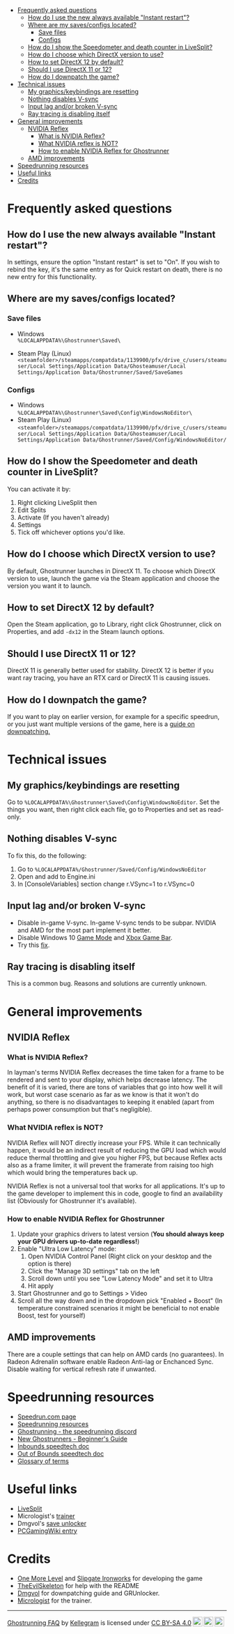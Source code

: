 - [Frequently asked questions](#frequently-asked-questions)
  - [How do I use the new always available "Instant restart"?](#how-do-i-use-the-new-always-available-instant-restart)
  - [Where are my saves/configs located?](#where-are-my-savesconfigs-located)
    - [Save files](#save-files)
    - [Configs](#configs)
  - [How do I show the Speedometer and death counter in LiveSplit?](#how-do-i-show-the-speedometer-and-death-counter-in-livesplit)
  - [How do I choose which DirectX version to use?](#how-do-i-choose-which-directx-version-to-use)
  - [How to set DirectX 12 by default?](#how-to-set-directx-12-by-default)
  - [Should I use DirectX 11 or 12?](#should-i-use-directx-11-or-12)
  - [How do I downpatch the game?](#how-do-i-downpatch-the-game)
- [Technical issues](#technical-issues)
  - [My graphics/keybindings are resetting](#my-graphicskeybindings-are-resetting)
  - [Nothing disables V-sync](#nothing-disables-v-sync)
  - [Input lag and/or broken V-sync](#input-lag-andor-broken-v-sync)
  - [Ray tracing is disabling itself](#ray-tracing-is-disabling-itself)
- [General improvements](#general-improvements)
  - [NVIDIA Reflex](#nvidia-reflex)
    - [What is NVIDIA Reflex?](#what-is-nvidia-reflex)
    - [What NVIDIA reflex is NOT?](#what-nvidia-reflex-is-not)
    - [How to enable NVIDIA Reflex for Ghostrunner](#how-to-enable-nvidia-reflex-for-ghostrunner)
  - [AMD improvements](#amd-improvements)
- [Speedrunning resources](#speedrunning-resources)
- [Useful links](#useful-links)
- [Credits](#credits)


# Frequently asked questions

## How do I use the new always available "Instant restart"?
In settings, ensure the option "Instant restart" is set to "On". If you wish to rebind the key, it's the same entry as for Quick restart on death, there is no new entry for this functionality.

## Where are my saves/configs located?
### Save files
- Windows  
`%LOCALAPPDATA%\Ghostrunner\Saved\`

- Steam Play (Linux)  
  `<steamfolder>/steamapps/compatdata/1139900/pfx/drive_c/users/steamuser/Local Settings/Application Data/Ghosteamuser/Local Settings/Application Data/Ghostrunner/Saved/SaveGames`

### Configs
- Windows  
`%LOCALAPPDATA%\Ghostrunner\Saved\Config\WindowsNoEditor\`
- Steam Play (Linux)
`<steamfolder>/steamapps/compatdata/1139900/pfx/drive_c/users/steamuser/Local Settings/Application Data/Ghosteamuser/Local Settings/Application Data/Ghostrunner/Saved/Config/WindowsNoEditor/`

## How do I show the Speedometer and death counter in LiveSplit?
You can activate it by:
1. Right clicking LiveSplit then
2. Edit Splits
3. Activate (If you haven't already)
4. Settings
5. Tick off whichever options you'd like.

## How do I choose which DirectX version to use?
By default, Ghostrunner launches in DirectX 11. To choose which DirectX version to use, launch the game via the Steam application and choose the version you want it to launch.

## How to set DirectX 12 by default?
Open the Steam application, go to Library, right click Ghostrunner, click on Properties, and add `-dx12` in the Steam launch options.

## Should I use DirectX 11 or 12?
DirectX 11 is generally better used for stability. DirectX 12 is better if you want ray tracing, you have an RTX card or DirectX 11 is causing issues.

## How do I downpatch the game?
If you want to play on earlier version, for example for a specific speedrun, or you just want multiple versions of the game, here is a [guide on downpatching.](Downpatching.md)

# Technical issues

## My graphics/keybindings are resetting
Go to `%LOCALAPPDATA%\Ghostrunner\Saved\Config\WindowsNoEditor`. Set the things you want, then right click each file, go to Properties and set as read-only.

## Nothing disables V-sync
To fix this, do the following:

1. Go to `%LOCALAPPDATA%/Ghostrunner/Saved/Config/WindowsNoEditor` 
2. Open and add to Engine.ini
3. In [ConsoleVariables] section change r.VSync=1 to r.VSync=0

## Input lag and/or broken V-sync
- Disable in-game V-sync. In-game V-sync tends to be subpar. NVIDIA and AMD for the most part implement it better.
- Disable Windows 10 [Game Mode](https://www.xsplit.com/support/useful-tools/windows-game-mode) and [Xbox Game Bar](https://www.windowscentral.com/how-disable-and-remove-game-bar-windows-10-creators-update).
- Try this [fix](Blurryfix.md).

## Ray tracing is disabling itself
This is a common bug. Reasons and solutions are currently unknown.


# General improvements

## NVIDIA Reflex

### What is NVIDIA Reflex?
In layman's terms NVIDIA Reflex decreases the time taken for a frame to be rendered and sent to your display, which helps decrease latency. The benefit of it is varied, there are tons of variables that go into how well it will work, but worst case scenario as far as we know is that it won't do anything, so there is no disadvantages to keeping it enabled (apart from perhaps power consumption but that's negligible). 

### What NVIDIA reflex is NOT?
NVIDIA Reflex will NOT directly increase your FPS. While it can technically happen, it would be an indirect result of reducing the GPU load which would reduce thermal throttling and give you higher FPS, but because Reflex acts also as a frame limiter, it will prevent the framerate from raising too high which would bring the temperatures back up.

NVIDIA Reflex is not a universal tool that works for all applications. It's up to the game developer to implement this in code, google to find an availability list (Obviously for Ghostrunner it's available).

### How to enable NVIDIA Reflex for Ghostrunner
1. Update your graphics drivers to latest version (**You should always keep your GPU drivers up-to-date regardless!**)
2. Enable "Ultra Low Latency" mode:
	1. Open NVIDIA Control Panel (Right click on your desktop and the option is there)
	2. Click the "Manage 3D settings" tab on the left
	3. Scroll down until you see "Low Latency Mode" and set it to Ultra
	4. Hit apply
3. Start Ghostrunner and go to Settings > Video
4. Scroll all the way down and in the dropdown pick "Enabled + Boost" (In temperature constrained scenarios it might be beneficial to not enable Boost, test for yourself)

## AMD improvements
There are a couple settings that can help on AMD cards (no guarantees). In Radeon Adrenalin software enable Radeon Anti-lag or Enchanced Sync. Disable waiting for vertical refresh rate if unwanted.

# Speedrunning resources
- [Speedrun.com page](https://www.speedrun.com/ghostrunner)
- [Speedrunning resources](https://www.speedrun.com/ghostrunner/resources)
- [Ghostrunning - the speedrunning discord](https://discord.gg/eZRz3Q5)
- [New Ghostrunners - Beginner's Guide](https://docs.google.com/spreadsheets/d/1jWBOuxSY-zlBgzhkYnsVYtNJFscbObve67g9Xy_biV0/edit)
- [Inbounds speedtech doc](https://docs.google.com/spreadsheets/d/1RVfpfNUJEUBfPfs1Ch-7rmXD_IFO37Iyw50tFEgnEbY/edit)
- [Out of Bounds speedtech doc](https://docs.google.com/spreadsheets/d/1r6YV0NYDE0wTVllcY1qSab4n7Z-VYIdu4Z3DuqsDE48)
- [Glossary of terms]([Glossary.md](https://docs.google.com/spreadsheets/d/1jWBOuxSY-zlBgzhkYnsVYtNJFscbObve67g9Xy_biV0/edit#gid=14803918))

# Useful links
- [LiveSplit](https://livesplit.org/)
- Micrologist's [trainer](https://github.com/Micrologist/GhostrunnerTrainer/releases)
- Dmgvol's [save unlocker](https://github.com/Dmgvol/GRUnlocker)
- [PCGamingWiki entry](https://www.pcgamingwiki.com/wiki/Ghostrunner)

# Credits
- [One More Level](https://www.omlgames.com/en/home/) and [Slipgate Ironworks](https://en.wikipedia.org/wiki/Slipgate_Ironworks) for developing the game
- [TheEvilSkeleton](https://github.com/TheEvilSkeleton) for help with the README
- [Dmgvol](https://github.com/Dmgvol) for downpatching guide and GRUnlocker.
- [Micrologist](https://github.com/Micrologist) for the trainer.

---
 <p xmlns:cc="http://creativecommons.org/ns#" xmlns:dct="http://purl.org/dc/terms/"><a property="dct:title" rel="cc:attributionURL" href="https://github.com/Kellegram/Ghostrunner_faq">Ghostrunning FAQ</a> by <a rel="cc:attributionURL dct:creator" property="cc:attributionName" href="https://github.com/Kellegram">Kellegram</a> is licensed under <a href="http://creativecommons.org/licenses/by-sa/4.0/?ref=chooser-v1" target="_blank" rel="license noopener noreferrer" style="display:inline-block;">CC BY-SA 4.0<img style="height:22px!important;margin-left:3px;vertical-align:text-bottom;" src="https://mirrors.creativecommons.org/presskit/icons/cc.svg?ref=chooser-v1"><img style="height:22px!important;margin-left:3px;vertical-align:text-bottom;" src="https://mirrors.creativecommons.org/presskit/icons/by.svg?ref=chooser-v1"><img style="height:22px!important;margin-left:3px;vertical-align:text-bottom;" src="https://mirrors.creativecommons.org/presskit/icons/sa.svg?ref=chooser-v1"></a></p>
